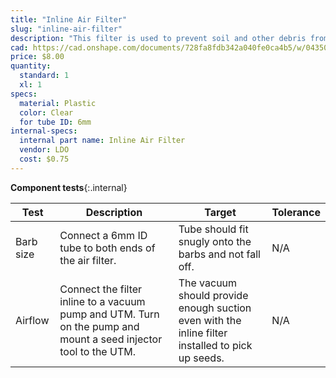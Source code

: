 ```yaml
---
title: "Inline Air Filter"
slug: "inline-air-filter"
description: "This filter is used to prevent soil and other debris from entering the vacuum pump."
cad: https://cad.onshape.com/documents/728fa8fdb342a040fe0ca4b5/w/0435033a7c78b02e71d0f721/e/87ce138289fac298263aa92d?renderMode=0&uiState=6255de5246b4a5023f0b137b
price: $8.00
quantity:
  standard: 1
  xl: 1
specs:
  material: Plastic
  color: Clear
  for tube ID: 6mm
internal-specs:
  internal part name: Inline Air Filter
  vendor: LDO
  cost: $0.75
---
```


**Component tests**{:.internal}

|Test         |Description  |Target       |Tolerance    |
|-------------|-------------|-------------|-------------|
|Barb size    |Connect a 6mm ID tube to both ends of the air filter.|Tube should fit snugly onto the barbs and not fall off.|N/A
|Airflow      |Connect the filter inline to a vacuum pump and UTM. Turn on the pump and mount a seed injector tool to the UTM.|The vacuum should provide enough suction even with the inline filter installed to pick up seeds.|N/A